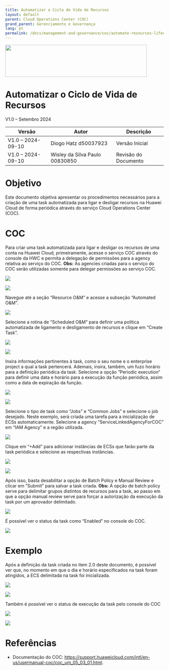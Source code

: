 ```yaml
---
title: Automatizar o Ciclo de Vida de Recursos
layout: default
parent: Cloud Operations Center (COC)
grand_parent: Gerenciamento e Governança
lang: pt
permalink: /docs/management-and-governance/coc/automate-resources-lifecycle
---
```

<img width="450px" height="102px" src="https://console-static.huaweicloud.com/static/authui/20210202115135/public/custom/images/logo-en.svg">

# Automatizar o Ciclo de Vida de Recursos

V1.0 – Setembro 2024

| **Versão**        | **Autor**                      | **Descrição**        |
| ----------------- | ------------------------------ | -------------------- |
| V1.0 – 2024-09-10 | Diogo Hatz d50037923           | Versão Inicial       |
| V1.0 – 2024-09-10 | Wisley da Silva Paulo 00830850 | Revisão do Documento |

# Objetivo

Este documento objetiva apresentar os procedimentos necessários para a
criação de uma task automatizada para ligar e desligar recursos na
Huawei Cloud de forma periódica através do serviço Cloud Operations
Center (COC).

# COC

Para criar uma task automatizada para ligar e desligar os recursos de
uma conta na Huawei Cloud, primeiramente, acesse o serviço COC através
do console da HWC e permita a delegação de permissões para a agency
relativa ao serviço do COC. **Obs:** As agencies criadas para o serviço
do COC serão utilizadas somente para delegar permissões ao serviço COC.

![](/huaweicloud-knowledge-base/assets/images/management-and-governance/coc/automate-resources-lifecycle/image3.png)

![](/huaweicloud-knowledge-base/assets/images/management-and-governance/coc/automate-resources-lifecycle/image4.png)

Navegue até a seção “Resource O\&M” e acesse a subseção “Automated
O\&M”.

![](/huaweicloud-knowledge-base/assets/images/management-and-governance/coc/automate-resources-lifecycle/image5.png)

Selecione a rotina de “Scheduled O\&M” para definir uma política
automatizada de ligamento e desligamento de recursos e clique em “Create
Task”.

![](/huaweicloud-knowledge-base/assets/images/management-and-governance/coc/automate-resources-lifecycle/image6.png)

![](/huaweicloud-knowledge-base/assets/images/management-and-governance/coc/automate-resources-lifecycle/image7.png)

Insira informações pertinentes à task, como o seu nome e o enterprise
project a qual a task pertencerá. Ademais, insira, também, um fuzo
horário para a definição periódica da task. Selecione a opção “Periodic
execution” para definir uma data e horário para a execução da função
periódica, assim como a data de expiração da função.

![](/huaweicloud-knowledge-base/assets/images/management-and-governance/coc/automate-resources-lifecycle/image8.png)

![](/huaweicloud-knowledge-base/assets/images/management-and-governance/coc/automate-resources-lifecycle/image9.png)

Selecione o tipo de task como “Jobs” e “Common Jobs” e selecione o job
desejado. Neste exemplo, será criada uma tarefa para a inicialização de
ECSs automaticamente. Selecione a agency “ServiceLinkedAgencyForCOC” em
“IAM Agency” e a região utilizada.

![](/huaweicloud-knowledge-base/assets/images/management-and-governance/coc/automate-resources-lifecycle/image10.png)

Clique em “+Add” para adicionar instâncias de ECSs que farão parte da
task periódica e selecione as respectivas instâncias.

![](/huaweicloud-knowledge-base/assets/images/management-and-governance/coc/automate-resources-lifecycle/image11.png)

![](/huaweicloud-knowledge-base/assets/images/management-and-governance/coc/automate-resources-lifecycle/image12.png)

Após isso, basta desabilitar a opção de Batch Policy e Manual Review e
clicar em “Submit” para salvar a task criada. **Obs:** A opção de batch
policy serve para delimitar grupos distintos de recursos para a task, ao
passo em que a opção manual review serve para forçar a autorização da
execução da task por um aprovador delimitado.

![](/huaweicloud-knowledge-base/assets/images/management-and-governance/coc/automate-resources-lifecycle/image13.png)

É possível ver o status da task como “Enabled” no console do COC.

![](/huaweicloud-knowledge-base/assets/images/management-and-governance/coc/automate-resources-lifecycle/image14.png)

# Exemplo

Após a definição da task criada no item 2.0 deste documento, é possível
ver que, no momento em que o dia e horário especificados na task foram
atingidos, a ECS delimitada na task foi inicializada.

![](/huaweicloud-knowledge-base/assets/images/management-and-governance/coc/automate-resources-lifecycle/image15.png)

![](/huaweicloud-knowledge-base/assets/images/management-and-governance/coc/automate-resources-lifecycle/image16.png)

Também é possível ver o status de execução da task pelo console do COC

![](/huaweicloud-knowledge-base/assets/images/management-and-governance/coc/automate-resources-lifecycle/image17.png)

![](/huaweicloud-knowledge-base/assets/images/management-and-governance/coc/automate-resources-lifecycle/image18.png)

# Referências

  - Documentação do COC:
    <https://support.huaweicloud.com/intl/en-us/usermanual-coc/coc_um_05_03_01.html>.

